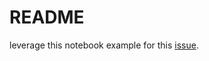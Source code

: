 # README

leverage this notebook example for this [issue](https://github.com/justinjm/googleCloudVertexAIR/issues/4).